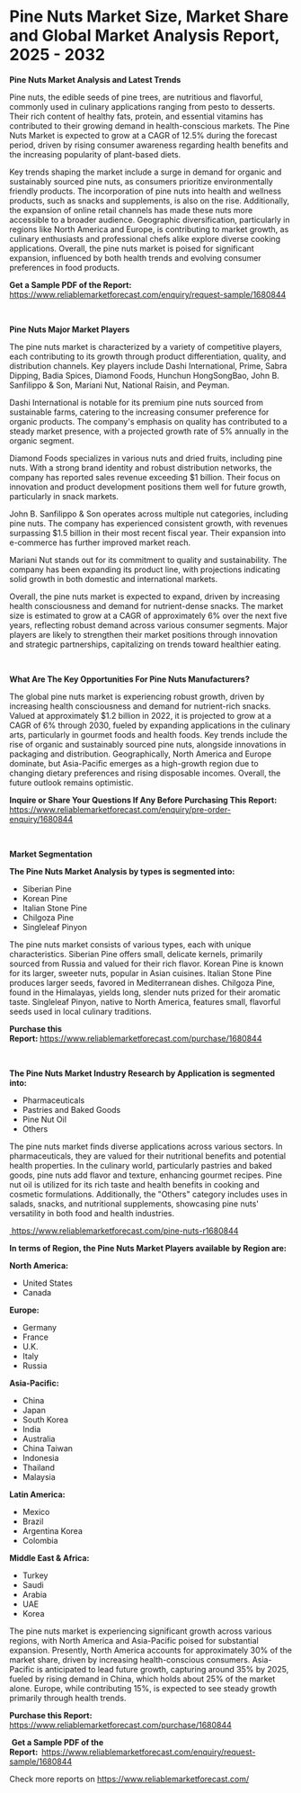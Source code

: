 <p><h1>Pine Nuts Market Size, Market Share and Global Market Analysis Report, 2025 - 2032</h1></p><p><strong>Pine Nuts Market Analysis and Latest Trends</strong></p>
<p><p>Pine nuts, the edible seeds of pine trees, are nutritious and flavorful, commonly used in culinary applications ranging from pesto to desserts. Their rich content of healthy fats, protein, and essential vitamins has contributed to their growing demand in health-conscious markets. The Pine Nuts Market is expected to grow at a CAGR of 12.5% during the forecast period, driven by rising consumer awareness regarding health benefits and the increasing popularity of plant-based diets.</p><p>Key trends shaping the market include a surge in demand for organic and sustainably sourced pine nuts, as consumers prioritize environmentally friendly products. The incorporation of pine nuts into health and wellness products, such as snacks and supplements, is also on the rise. Additionally, the expansion of online retail channels has made these nuts more accessible to a broader audience. Geographic diversification, particularly in regions like North America and Europe, is contributing to market growth, as culinary enthusiasts and professional chefs alike explore diverse cooking applications. Overall, the pine nuts market is poised for significant expansion, influenced by both health trends and evolving consumer preferences in food products.</p></p>
<p><strong>Get a Sample PDF of the Report:&nbsp;</strong> <a href="https://www.reliablemarketforecast.com/enquiry/request-sample/1680844?utm_campaign=2274&utm_medium=2&utm_source=Github&utm_content=ia&utm_term=14022025&utm_id=pine-nuts">https://www.reliablemarketforecast.com/enquiry/request-sample/1680844</a></p>
<p>&nbsp;</p>
<p><strong>Pine Nuts Major Market Players</strong></p>
<p><p>The pine nuts market is characterized by a variety of competitive players, each contributing to its growth through product differentiation, quality, and distribution channels. Key players include Dashi International, Prime, Sabra Dipping, Badia Spices, Diamond Foods, Hunchun HongSongBao, John B. Sanfilippo & Son, Mariani Nut, National Raisin, and Peyman.</p><p>Dashi International is notable for its premium pine nuts sourced from sustainable farms, catering to the increasing consumer preference for organic products. The company's emphasis on quality has contributed to a steady market presence, with a projected growth rate of 5% annually in the organic segment.</p><p>Diamond Foods specializes in various nuts and dried fruits, including pine nuts. With a strong brand identity and robust distribution networks, the company has reported sales revenue exceeding $1 billion. Their focus on innovation and product development positions them well for future growth, particularly in snack markets.</p><p>John B. Sanfilippo & Son operates across multiple nut categories, including pine nuts. The company has experienced consistent growth, with revenues surpassing $1.5 billion in their most recent fiscal year. Their expansion into e-commerce has further improved market reach.</p><p>Mariani Nut stands out for its commitment to quality and sustainability. The company has been expanding its product line, with projections indicating solid growth in both domestic and international markets.</p><p>Overall, the pine nuts market is expected to expand, driven by increasing health consciousness and demand for nutrient-dense snacks. The market size is estimated to grow at a CAGR of approximately 6% over the next five years, reflecting robust demand across various consumer segments. Major players are likely to strengthen their market positions through innovation and strategic partnerships, capitalizing on trends toward healthier eating.</p></p>
<p>&nbsp;</p>
<p><strong>What Are The Key Opportunities For Pine Nuts Manufacturers?</strong></p>
<p><p>The global pine nuts market is experiencing robust growth, driven by increasing health consciousness and demand for nutrient-rich snacks. Valued at approximately $1.2 billion in 2022, it is projected to grow at a CAGR of 6% through 2030, fueled by expanding applications in the culinary arts, particularly in gourmet foods and health foods. Key trends include the rise of organic and sustainably sourced pine nuts, alongside innovations in packaging and distribution. Geographically, North America and Europe dominate, but Asia-Pacific emerges as a high-growth region due to changing dietary preferences and rising disposable incomes. Overall, the future outlook remains optimistic.</p></p>
<p><strong>Inquire or Share Your Questions If Any Before Purchasing This Report:</strong> <a href="https://www.reliablemarketforecast.com/enquiry/pre-order-enquiry/1680844?utm_campaign=2274&utm_medium=2&utm_source=Github&utm_content=ia&utm_term=14022025&utm_id=pine-nuts">https://www.reliablemarketforecast.com/enquiry/pre-order-enquiry/1680844</a></p>
<p>&nbsp;</p>
<p><strong>Market Segmentation</strong></p>
<p><strong>The Pine Nuts Market Analysis by types is segmented into:</strong></p>
<p><ul><li>Siberian Pine</li><li>Korean Pine</li><li>Italian Stone Pine</li><li>Chilgoza Pine</li><li>Singleleaf Pinyon</li></ul></p>
<p><p>The pine nuts market consists of various types, each with unique characteristics. Siberian Pine offers small, delicate kernels, primarily sourced from Russia and valued for their rich flavor. Korean Pine is known for its larger, sweeter nuts, popular in Asian cuisines. Italian Stone Pine produces larger seeds, favored in Mediterranean dishes. Chilgoza Pine, found in the Himalayas, yields long, slender nuts prized for their aromatic taste. Singleleaf Pinyon, native to North America, features small, flavorful seeds used in local culinary traditions.</p></p>
<p><strong>Purchase this Report:&nbsp;</strong><a href="https://www.reliablemarketforecast.com/purchase/1680844?utm_campaign=2274&utm_medium=2&utm_source=Github&utm_content=ia&utm_term=14022025&utm_id=pine-nuts">https://www.reliablemarketforecast.com/purchase/1680844</a></p>
<p>&nbsp;</p>
<p><strong>The Pine Nuts Market Industry Research by Application is segmented into:</strong></p>
<p><ul><li>Pharmaceuticals</li><li>Pastries and Baked Goods</li><li>Pine Nut Oil</li><li>Others</li></ul></p>
<p><p>The pine nuts market finds diverse applications across various sectors. In pharmaceuticals, they are valued for their nutritional benefits and potential health properties. In the culinary world, particularly pastries and baked goods, pine nuts add flavor and texture, enhancing gourmet recipes. Pine nut oil is utilized for its rich taste and health benefits in cooking and cosmetic formulations. Additionally, the "Others" category includes uses in salads, snacks, and nutritional supplements, showcasing pine nuts' versatility in both food and health industries.</p></p>
<p><a href="https://www.reliablemarketforecast.com/pine-nuts-r1680844?utm_campaign=2274&utm_medium=2&utm_source=Github&utm_content=ia&utm_term=14022025&utm_id=pine-nuts">&nbsp;https://www.reliablemarketforecast.com/pine-nuts-r1680844</a></p>
<p><strong>In terms of Region, the Pine Nuts Market Players available by Region are:</strong></p>
<p>
    <p> <strong> North America: </strong>
        <ul>
            <li>United States</li>
            <li>Canada</li>
        </ul>
        </p> 
    <p> <strong> Europe: </strong>
        <ul>
            <li>Germany</li>
            <li>France</li>
            <li>U.K.</li>
            <li>Italy</li>
            <li>Russia</li>
        </ul>
        </p> 
    <p> <strong> Asia-Pacific: </strong>
        <ul>
            <li>China</li>
            <li>Japan</li>
            <li>South Korea</li>
            <li>India</li>
            <li>Australia</li>
            <li>China Taiwan</li>
            <li>Indonesia</li>
            <li>Thailand</li>
            <li>Malaysia</li>
        </ul>
        </p> 
    <p> <strong> Latin America: </strong>
        <ul>
            <li>Mexico</li>
            <li>Brazil</li>
            <li>Argentina Korea</li>
            <li>Colombia</li>
        </ul>
        </p> 
    <p> <strong> Middle East & Africa: </strong>
        <ul>
            <li>Turkey</li>
            <li>Saudi</li>
            <li>Arabia</li>
            <li>UAE</li>
            <li>Korea</li>
        </ul>
    </p>
    </p>
<p><p>The pine nuts market is experiencing significant growth across various regions, with North America and Asia-Pacific poised for substantial expansion. Presently, North America accounts for approximately 30% of the market share, driven by increasing health-conscious consumers. Asia-Pacific is anticipated to lead future growth, capturing around 35% by 2025, fueled by rising demand in China, which holds about 25% of the market alone. Europe, while contributing 15%, is expected to see steady growth primarily through health trends.</p></p>
<p><strong>Purchase this Report: </strong><a href="https://www.reliablemarketforecast.com/purchase/1680844?utm_campaign=2274&utm_medium=2&utm_source=Github&utm_content=ia&utm_term=14022025&utm_id=pine-nuts">https://www.reliablemarketforecast.com/purchase/1680844</a></p>
<p>&nbsp;<strong>Get a Sample PDF of the Report:&nbsp;&nbsp;</strong><a href="https://www.reliablemarketforecast.com/enquiry/request-sample/1680844?utm_campaign=2274&utm_medium=2&utm_source=Github&utm_content=ia&utm_term=14022025&utm_id=pine-nuts">https://www.reliablemarketforecast.com/enquiry/request-sample/1680844</a></p>
<p><strong></strong></p>
<p>Check more reports on <a href="https://www.reliablemarketforecast.com/?utm_campaign=2274&utm_medium=2&utm_source=Github&utm_content=ia&utm_term=14022025&utm_id=pine-nuts">https://www.reliablemarketforecast.com/</a></p>